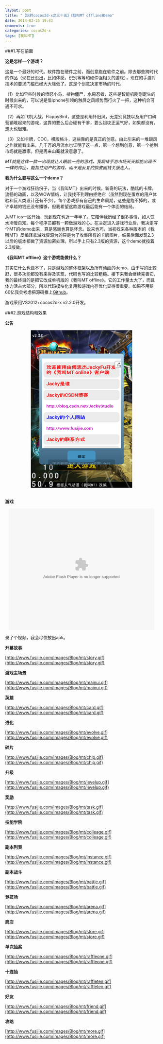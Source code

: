 ```yaml
---
layout: post
title: "【玩转cocos2d-x之三十五】《我叫MT offline》Demo"
date: 2014-02-25 19:43
comments: true
categories: cocos2d-x
tags: [我叫MT]
---
```


###1.写在前面

**这是怎样一个游戏？**

这是一个最好的时代。软件跑在硬件之前，而创意跑在软件之前。除去那些跨时代的作品（现在还没出，比如体感，识别等等和硬件强相关的游戏），现在的手游对技术的要求门槛已经大大降低了。这是个创意决定市场的时代。

（1）比如早些时候的愤怒小鸟，植物僵尸，水果忍者，这些是智能机刚刚诞生的时候出来的，可以说是借iphone引领的触屏之风顺势而行火了一把，这种机会可遇不可求。

（2）再如飞机大战，FlappyBird，这些是利用怀旧风，无差别竞技以及用户口碑营销堆起来的游戏，这靠的要么后台硬有干爹，要么祖坟正运气好，如果都没有，想火也很难。

（3）又如卡牌，COC，横版格斗，这些靠的是真正的创意。由此引来的一堆跟风之作就能看出来，几千万的月流水也证明了这一点，第一个想到创意，第一个抢到市场就是赢家。但是再来山寨就没意思了。

*MT就是这样一款一出现就让人眼前一亮的游戏，我期待手游市场天天都能出现不一样的作品，能抓住用户的游戏，而不是反复的换皮圈钱关服走人。*

<!-- more -->

**我为什么要写这么一个demo？**

对于一个游戏狂热份子，当《我叫MT》出来的时候，新奇的玩法，酷炫的卡牌，流畅的动画，以及WOW情结，让我找不到理由拒绝它（虽然到现在蛋疼的用户体验和反人类设计还有不少）。每个游戏都有自己的生命周期，这些是跑不掉的，或许卓越的钱还没有赚够，但我希望这款游戏最后能有一个体面的结局。

从MT ios一区开始，玩到现在也近一年半了。它陪伴我历经了很多事情，如人饮水冷暖自知。每个程序员都有一颗做游戏的心。在决定进入游戏行业后，我决定写个MT的demo出来，算是感谢也算是怀念。说来也巧，当初找来各种版本的《我叫MT》反编译拿游戏资源为的只是为了收集所有的卡牌图片，结果后面发现2.3以后的版本都做了资源加密处理。所以手上只有2.3版的资源，这个demo就按着2.3版做。

**《我叫MT offline》这个游戏能做什么？**

其实它什么也做不了，只是游戏的整体框架以及所有动画的demo，由于写的比较赶，很多功能都没有来得及实现，代码也写的比较粗糙。接下来我会继续完善它，我的最终目的是把它改成单机版的《我叫MT offline》。它的工作量太大了，而且体力活占大部分，所以代码模块化复用和游戏内存优化显得很重要。如果不用赔60亿我会考虑把源码推上[Github](https://github.com/fusijie)。

游戏采用VS2012+cocos2d-x v2.2.0开发。


###2.游戏结构和效果


**公告**

<div align="center"><img src="/images/Blog/mt/announcement.png" alt="" border="0" title="4" /><br></br></div>

**游戏**

<center><embed src="http://player.youku.com/player.php/sid/XNjc3ODI3NjY0/v.swf" allowFullScreen="true" quality="high" width="480" height="400" align="middle" allowScriptAccess="always" type="application/x-shockwave-flash"></embed></center>

录了个视频，我会尽快放出apk。


**开幕故事**

[http://www.fusijie.com/images/Blog/mt/story.gif](http://www.fusijie.com/images/Blog/mt/story.gif)

**游戏主场景**

[http://www.fusijie.com/images/Blog/mt/mainui.gif](http://www.fusijie.com/images/Blog/mt/mainui.gif)

**英雄**

[http://www.fusijie.com/images/Blog/mt/card.gif](http://www.fusijie.com/images/Blog/mt/card.gif)

**进化**

[http://www.fusijie.com/images/Blog/mt/evolve.gif](http://www.fusijie.com/images/Blog/mt/evolve.gif)

**碎片**

[http://www.fusijie.com/images/Blog/mt/chip.gif](http://www.fusijie.com/images/Blog/mt/chip.gif)

**升级**

[http://www.fusijie.com/images/Blog/mt/levelup.gif](http://www.fusijie.com/images/Blog/mt/levelup.gif)

**奖励**

[http://www.fusijie.com/images/Blog/mt/task.gif](http://www.fusijie.com/images/Blog/mt/task.gif)

**技能学院**

[http://www.fusijie.com/images/Blog/mt/colleage.gif](http://www.fusijie.com/images/Blog/mt/colleage.gif)

**副本列表**

[http://www.fusijie.com/images/Blog/mt/instance.gif](http://www.fusijie.com/images/Blog/mt/instance.gif)

**副本战斗**

[http://www.fusijie.com/images/Blog/mt/battle.gif](http://www.fusijie.com/images/Blog/mt/battle.gif)

**竞技场**

[http://www.fusijie.com/images/Blog/mt/arena.gif](http://www.fusijie.com/images/Blog/mt/arena.gif)

**商店**

[http://www.fusijie.com/images/Blog/mt/store.gif](http://www.fusijie.com/images/Blog/mt/store.gif)

**单次抽奖**

[http://www.fusijie.com/images/Blog/mt/raffleone.gif](http://www.fusijie.com/images/Blog/mt/raffleone.gif)

**十连抽**

[http://www.fusijie.com/images/Blog/mt/raffleten.gif](http://www.fusijie.com/images/Blog/mt/raffleten.gif)

**好友**

[http://www.fusijie.com/images/Blog/mt/friend.gif](http://www.fusijie.com/images/Blog/mt/friend.gif)

**攻略**

[http://www.fusijie.com/images/Blog/mt/more.gif](http://www.fusijie.com/images/Blog/mt/more.gif)
